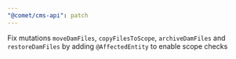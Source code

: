 ```yaml
---
"@comet/cms-api": patch
---
```


Fix mutations `moveDamFiles`, `copyFilesToScope`, `archiveDamFiles` and `restoreDamFiles` by adding `@AffectedEntity` to enable scope checks
